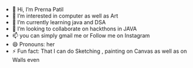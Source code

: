 - 👋 Hi, I’m Prerna Patil 
- 👀 I’m interested in computer as well as Art 
- 🌱 I’m currently learning  java and DSA 
- 💞️ I’m looking to collaborate on hackthons in JAVA 
- 📫  you can simply gmail me or Follow me on Instagram
- 😄 Pronouns: her 
- ⚡ Fun fact: That I can do Sketching , painting on Canvas as well as on Walls even 

<!---
Prernahh04/Prernahh04 is a ✨ special ✨ repository because its `README.md` (this file) appears on your GitHub profile.
You can click the Preview link to take a look at your changes.
--->
